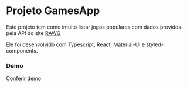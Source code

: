 # Projeto GamesApp

Este projeto tem como intuito listar jogos populares com dados providos pela API do site [RAWG]('https://rawg.io/apidocs')

Ele foi desenvolvido com Typescript, React, Material-UI e styled-components.

### Demo

[Conferir demo]('https://games-app-henna.vercel.app/')
